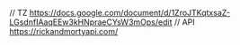 // TZ https://docs.google.com/document/d/1ZroJTKqtxsaZ-LGsdnfIAaqEEw3kHNpraeCYsW3mOps/edit
// API https://rickandmortyapi.com/ 